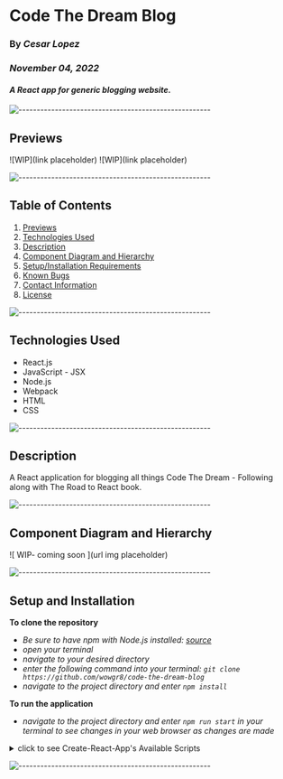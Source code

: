 # Code The Dream Blog

### By _**Cesar Lopez**_

### _November 04, 2022_

#### _A React app for generic blogging website._

![-----------------------------------------------------](https://raw.githubusercontent.com/andreasbm/readme/master/assets/lines/aqua.png)

## Previews <a id="previews"></a>

![WIP](link placeholder)
![WIP](link placeholder)


![-----------------------------------------------------](https://raw.githubusercontent.com/andreasbm/readme/master/assets/lines/aqua.png)

## Table of Contents

1. [Previews](#previews)
2. [Technologies Used](#technologies)
3. [Description](#description)
4. [Component Diagram and Hierarchy](#diagram)
5. [Setup/Installation Requirements](#setup)
6. [Known Bugs](#bugs)
7. [Contact Information](#contact)
8. [License](#license)

![-----------------------------------------------------](https://raw.githubusercontent.com/andreasbm/readme/master/assets/lines/aqua.png)

## Technologies Used <a id="technologies"></a>  

* React.js
* JavaScript - JSX
* Node.js
* Webpack
* HTML
* CSS

![-----------------------------------------------------](https://raw.githubusercontent.com/andreasbm/readme/master/assets/lines/aqua.png)

## Description <a id="description"></a>

A React application for blogging all things Code The Dream - Following along with The Road to React book.

![-----------------------------------------------------](https://raw.githubusercontent.com/andreasbm/readme/master/assets/lines/aqua.png)

## Component Diagram and Hierarchy <a id = "diagram"></a>

![ WIP- coming soon ](url img placeholder)

![-----------------------------------------------------](https://raw.githubusercontent.com/andreasbm/readme/master/assets/lines/aqua.png)

## Setup and Installation <a id="setup"></a>

**To clone the repository**
* _Be sure to have npm with Node.js installed: [source](https://nodejs.org/en/download/)_
* _open your terminal_
* _navigate to your desired directory_
* _enter the following command into your terminal: `git clone https://github.com/wowgr8/code-the-dream-blog`_
* _navigate to the project directory and enter `npm install`_

**To run the application**
* _navigate to the project directory and enter `npm run start` in your terminal to see changes in your web browser as changes are made_

<details ><summary>click to see Create-React-App's Available Scripts</summary>

## Getting Started with Create React App

This project was bootstrapped with [Create React App](https://github.com/facebook/create-react-app).

#### Available Scripts 

In the project directory, you can run:

#### `npm start`

Runs the app in the development mode.\
Open [http://localhost:3000](http://localhost:3000) to view it in your browser.

The page will reload when you make changes.\
You may also see any lint errors in the console.

#### `npm test`

Launches the test runner in the interactive watch mode.\
See the section about [running tests](https://facebook.github.io/create-react-app/docs/running-tests) for more information.

#### `npm run build`

Builds the app for production to the `build` folder.\
It correctly bundles React in production mode and optimizes the build for the best performance.

The build is minified and the filenames include the hashes.\
Your app is ready to be deployed!

See the section about [deployment](https://facebook.github.io/create-react-app/docs/deployment) for more information.

#### `npm run eject`

**Note: this is a one-way operation. Once you `eject`, you can't go back!**

If you aren't satisfied with the build tool and configuration choices, you can `eject` at any time. This command will remove the single build dependency from your project.

Instead, it will copy all the configuration files and the transitive dependencies (webpack, Babel, ESLint, etc) right into your project so you have full control over them. All of the commands except `eject` will still work, but they will point to the copied scripts so you can tweak them. At this point you're on your own.

You don't have to ever use `eject`. The curated feature set is suitable for small and middle deployments, and you shouldn't feel obligated to use this feature. However we understand that this tool wouldn't be useful if you couldn't customize it when you are ready for it.

## Learn More About Create-React-App

You can learn more in the [Create React App documentation](https://facebook.github.io/create-react-app/docs/getting-started).

To learn React, check out the [React documentation](https://reactjs.org/).

### Code Splitting

This section has moved here: [https://facebook.github.io/create-react-app/docs/code-splitting](https://facebook.github.io/create-react-app/docs/code-splitting)

### Analyzing the Bundle Size

This section has moved here: [https://facebook.github.io/create-react-app/docs/analyzing-the-bundle-size](https://facebook.github.io/create-react-app/docs/analyzing-the-bundle-size)

### Making a Progressive Web App

This section has moved here: [https://facebook.github.io/create-react-app/docs/making-a-progressive-web-app](https://facebook.github.io/create-react-app/docs/making-a-progressive-web-app)

### Advanced Configuration

This section has moved here: [https://facebook.github.io/create-react-app/docs/advanced-configuration](https://facebook.github.io/create-react-app/docs/advanced-configuration)

### Deployment

This section has moved here: [https://facebook.github.io/create-react-app/docs/deployment](https://facebook.github.io/create-react-app/docs/deployment)

### `npm run build` fails to minify

This section has moved here: [https://facebook.github.io/create-react-app/docs/troubleshooting#npm-run-build-fails-to-minify](https://facebook.github.io/create-react-app/docs/troubleshooting#npm-run-build-fails-to-minify)
</details>

![-----------------------------------------------------](https://raw.githubusercontent.com/andreasbm/readme/master/assets/lines/aqua.png)
